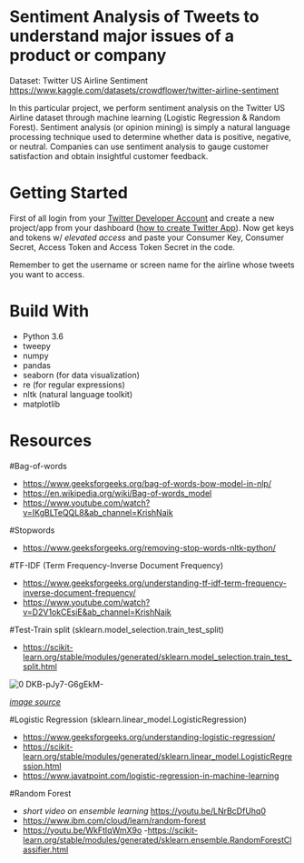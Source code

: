 # Sentiment Analysis of Tweets to understand major issues of a product or company 

Dataset: Twitter US Airline Sentiment
https://www.kaggle.com/datasets/crowdflower/twitter-airline-sentiment


In this particular project, we perform sentiment analysis on the Twitter US Airline dataset through machine learning (Logistic Regression & Random Forest). Sentiment analysis (or opinion mining) is simply a natural language processing technique used to determine whether data is positive, negative, or neutral. Companies can use sentiment analysis to gauge customer satisfaction and obtain insightful customer feedback. 


#
# Getting Started

First of all login from your [Twitter Developer Account](https://developer.twitter.com/en) and create a new project/app from your dashboard ([how to create Twitter App](https://medium.com/@divyeshardeshana/create-twitter-developer-account-app-4ac55e945bf4)). Now get keys and tokens w/ *elevated access* and paste your Consumer Key, Consumer Secret, Access Token and Access Token Secret in the code. 

Remember to get the username or screen name for the airline whose tweets you want to access. 

# Build With 

- Python 3.6 
- tweepy 
- numpy 
- pandas
- seaborn (for data visualization) 
- re (for regular expressions) 
- nltk (natural language toolkit) 
- matplotlib 


# Resources 

\#Bag-of-words 
- https://www.geeksforgeeks.org/bag-of-words-bow-model-in-nlp/
- https://en.wikipedia.org/wiki/Bag-of-words_model
- https://www.youtube.com/watch?v=IKgBLTeQQL8&ab_channel=KrishNaik

\#Stopwords 
- https://www.geeksforgeeks.org/removing-stop-words-nltk-python/

\#TF-IDF (Term Frequency-Inverse Document Frequency)
- https://www.geeksforgeeks.org/understanding-tf-idf-term-frequency-inverse-document-frequency/
- https://www.youtube.com/watch?v=D2V1okCEsiE&ab_channel=KrishNaik

\#Test-Train split (sklearn.model_selection.train_test_split) 
- https://scikit-learn.org/stable/modules/generated/sklearn.model_selection.train_test_split.html 
 
![0 DKB-pJy7-G6gEkM-](https://user-images.githubusercontent.com/91340952/184548646-103a9caa-4f16-42b2-8dfe-5678dccaf559.png)

[*image source*](https://towardsdatascience.com/understanding-train-test-split-scikit-learn-python-ea676d5e3d1)


\#Logistic Regression (sklearn.linear_model.LogisticRegression)
- https://www.geeksforgeeks.org/understanding-logistic-regression/
- https://scikit-learn.org/stable/modules/generated/sklearn.linear_model.LogisticRegression.html
- https://www.javatpoint.com/logistic-regression-in-machine-learning


\#Random Forest
- *short video on ensemble learning* https://youtu.be/LNrBcDfUhq0
- https://www.ibm.com/cloud/learn/random-forest
- https://youtu.be/WkFtIqWmX9o 
-https://scikit-learn.org/stable/modules/generated/sklearn.ensemble.RandomForestClassifier.html


